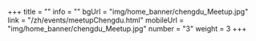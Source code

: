 +++
title = ""
info = ""
bgUrl = "img/home_banner/chengdu_Meetup.jpg"
link = "/zh/events/meetupChengdu.html"
mobileUrl = "img/home_banner/chengdu_Meetup.jpg"
number = "3"
weight =  3
+++
